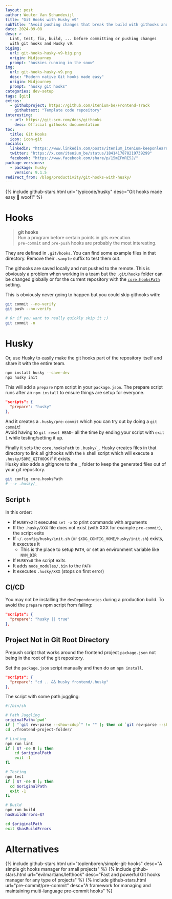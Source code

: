 ```yaml
---
layout: post
author: Wouter Van Schandevijl
title: "Git Hooks with Husky v9"
subTitle: "Avoid pushing changes that break the build with githooks and Husky."
date: 2024-09-08
desc: >
  Lint, test, fix, build, ... before committing or pushing changes
  with git hooks and Husky v9.
bigimg:
  url: git-hooks-husky-v9-big.png
  origin: Midjourney
  prompt: "huskies running in the snow"
img:
  url: git-hooks-husky-v9.png
  desc: "Modern native Git hooks made easy"
  origin: Midjourney
  prompt: "husky git hooks"
categories: dev-setup
tags: [git]
extras:
  - githubproject: https://github.com/itenium-be/Frontend-Track
    githubtext: "Template code repository"
interesting:
  - url: https://git-scm.com/docs/githooks
    desc: Official githooks documentation
toc:
  title: Git Hooks
  icon: icon-git
socials:
  linkedin: "https://www.linkedin.com/posts/itenium_itenium-keeponlearning-itdevelopment-activity-7247183964853932035-NLY2"
  twitter: "https://x.com/itenium_be/status/1841417878219739299"
  facebook: "https://www.facebook.com/share/p/15mEFmRE5J/"
package-versions:
  - package: husky
    version: 9.1.5
redirect_from: /blog/productivity/git-hooks-with-husky/
---
```


{% include github-stars.html url="typicode/husky" desc="Git hooks made easy 🐶 woof!" %}

<!--more-->

# Hooks

> **git hooks**  
> Run a program before certain points in gits execution.  
> `pre-commit` and `pre-push` hooks are probably the most interesting.

They are defined in `.git/hooks`.
You can find some example files in that directory. Remove their `.sample` suffix
to test them out.

The githooks are saved locally and not pushed to the remote. This is obviously a problem
when working in a team but the `.git/hooks` folder can be changed globally or for the current repository
with the [`core.hooksPath`](https://git-scm.com/docs/git-config#Documentation/git-config.txt-corehooksPath)
setting.

This is obviously never going to happen but you could skip githooks with:

```sh
git commit --no-verify
git push --no-verify

# Or if you want to really quickly skip it ;)
git commit -n
```


# Husky

Or, use Husky to easily make the git hooks part of the repository itself and share it with the entire team.

```sh
npm install husky --save-dev
npx husky init
```

This will add a `prepare` npm script in your `package.json`. The prepare script runs after
an `npm install` to ensure things are setup for everyone.


```json
"scripts": {
  "prepare": "husky"
},
```

And it creates a `.husky/pre-commit` which you can try out by doing a `git commit`!  
Avoid having to `git reset HEAD~` all the time by ending your script with `exit 1` while
testing/setting it up.

Finally it sets the `core.hooksPath` to `.husky/_`. Husky creates files in that
directory to link all githooks with the `h` shell script which will execute a
`.husky/SOME_GITHOOK` if it exists.  
Husky also adds a gitignore to the `_` folder to keep the generated files out
of your git repository.

```sh
git config core.hooksPath
# --> .husky/_
```

## Script `h`

In this order:

- If `HUSKY=2` it executes `set -x` to print commands with arguments
- If the `.husky/XXX` file does not exist (with XXX for example `pre-commit`), the script exits
- If `~/.config/husky/init.sh` (or `$XDG_CONFIG_HOME/husky/init.sh`) exists, it executes it
  - This is the place to setup `PATH`, or set an environment variable like `NVM_DIR`
- If `HUSKY=0` the script exits
- It adds `node_modules/.bin` to the `PATH`
- It executes `.husky/XXX` (stops on first error)


## CI/CD

You may not be installing the `devDependencies` during a production build.
To avoid the `prepare` npm script from failing:

```json
"scripts": {
  "prepare": "husky || true"
},
```


## Project Not in Git Root Directory

Prepush script that works around the frontend project `package.json` not being in the
root of the git repository.

Set the `package.json` script manually and then do an `npm install`.

```json
"scripts": {
  "prepare": "cd .. && husky frontend/.husky"
},
```

The script with some path juggling:

```bash
#!/bin/sh

# Path Juggling
originalPath=`pwd`
if [ "`git rev-parse --show-cdup`" != "" ]; then cd `git rev-parse --show-cdup`; fi
cd ./frontend-project-folder/

# Linting
npm run lint
if [ $? -ne 0 ]; then
    cd $originalPath
    exit -1
fi

# Testing
npm test
if [ $? -ne 0 ]; then
  cd $originalPath
  exit -1
fi

# Build
npm run build
hasBuildErrors=$?

cd $originalPath
exit $hasBuildErrors
```


# Alternatives

{% include github-stars.html url="toplenboren/simple-git-hooks" desc="A simple git hooks manager for small projects" %}
{% include github-stars.html url="evilmartians/lefthook" desc="Fast and powerful Git hooks manager for any type of projects" %}
{% include github-stars.html url="pre-commit/pre-commit" desc="A framework for managing and maintaining multi-language pre-commit hooks" %}
